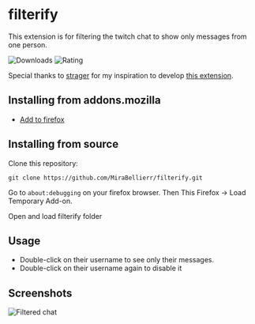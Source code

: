 # filterify
This extension is for filtering the twitch chat to show only messages from one person.

![Downloads](https://img.shields.io/amo/users/filterify?label=downloads&logo=firefox&style=plastic)
![Rating](https://img.shields.io/amo/stars/filterify?label=rating&logo=firefox&style=plastic)

Special thanks to [strager](https://twitch.tv/strager) for my inspiration to develop [this extension](https://addons.mozilla.org/en-US/firefox/addon/filterify/).

## Installing from addons.mozilla

* [Add to firefox](https://addons.mozilla.org/en-US/firefox/addon/filterify/)

## Installing from source

Clone this repository:

    git clone https://github.com/MiraBellierr/filterify.git
    
Go to `about:debugging` on your firefox browser. Then This Firefox -> Load Temporary Add-on.

Open and load filterify folder

## Usage

* Double-click on their username to see only their messages.
* Double-click on their username again to disable it

## Screenshots
![Filtered chat](https://cdn.discordapp.com/attachments/873441703330185250/933144133718122516/Screenshot_2022-01-18_18-30-45.png)
